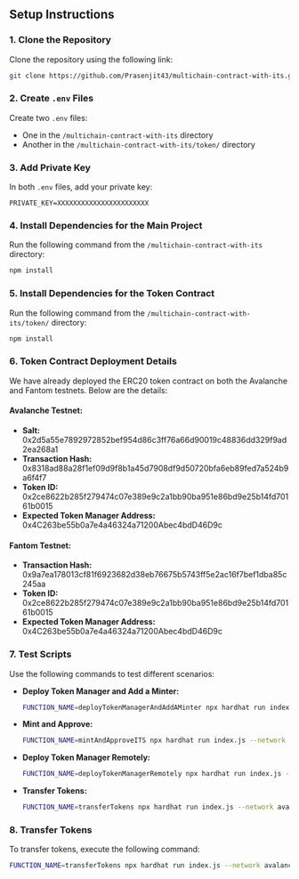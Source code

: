 ## Setup Instructions

### 1. Clone the Repository
Clone the repository using the following link:

```bash
git clone https://github.com/Prasenjit43/multichain-contract-with-its.git
```

### 2. Create `.env` Files
Create two `.env` files:

- One in the `/multichain-contract-with-its` directory
- Another in the `/multichain-contract-with-its/token/` directory

### 3. Add Private Key
In both `.env` files, add your private key:

```
PRIVATE_KEY=XXXXXXXXXXXXXXXXXXXXXXX
```

### 4. Install Dependencies for the Main Project
Run the following command from the `/multichain-contract-with-its` directory:

```bash
npm install
```

### 5. Install Dependencies for the Token Contract
Run the following command from the `/multichain-contract-with-its/token/` directory:

```bash
npm install
```

### 6. Token Contract Deployment Details
We have already deployed the ERC20 token contract on both the Avalanche and Fantom testnets. Below are the details:

#### Avalanche Testnet:
- **Salt:** 0x2d5a55e7892972852bef954d86c3ff76a66d90019c48836dd329f9ad2ea268a1
- **Transaction Hash:** 0x8318ad88a28f1ef09d9f8b1a45d7908df9d50720bfa6eb89fed7a524b9a6f4f7
- **Token ID:** 0x2ce8622b285f279474c07e389e9c2a1bb90ba951e86bd9e25b14fd70161b0015
- **Expected Token Manager Address:** 0x4C263be55b0a7e4a46324a71200Abec4bdD46D9c

#### Fantom Testnet:
- **Transaction Hash:** 0x9a7ea178013cf81f6923682d38eb76675b5743ff5e2ac16f7bef1dba85c245aa
- **Token ID:** 0x2ce8622b285f279474c07e389e9c2a1bb90ba951e86bd9e25b14fd70161b0015
- **Expected Token Manager Address:** 0x4C263be55b0a7e4a46324a71200Abec4bdD46D9c

### 7. Test Scripts
Use the following commands to test different scenarios:

- **Deploy Token Manager and Add a Minter:**
  ```bash
  FUNCTION_NAME=deployTokenManagerAndAddAMinter npx hardhat run index.js --network avalanche
  ```

- **Mint and Approve:**
  ```bash
  FUNCTION_NAME=mintAndApproveITS npx hardhat run index.js --network avalanche
  ```

- **Deploy Token Manager Remotely:**
  ```bash
  FUNCTION_NAME=deployTokenManagerRemotely npx hardhat run index.js --network avalanche
  ```

- **Transfer Tokens:**
  ```bash
  FUNCTION_NAME=transferTokens npx hardhat run index.js --network avalanche
  ```

### 8. Transfer Tokens
To transfer tokens, execute the following command:

```bash
FUNCTION_NAME=transferTokens npx hardhat run index.js --network avalanche
```

